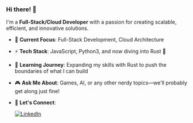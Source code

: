 ### Hi there! 👋

I'm a **Full-Stack/Cloud Developer** with a passion for creating scalable, efficient, and innovative solutions.

- 🔭 **Current Focus**: Full-Stack Development, Cloud Architecture
- ⚡ **Tech Stack**: JavaScript, Python3, and now diving into Rust 🚀
- 🌱 **Learning Journey**: Expanding my skills with Rust to push the boundaries of what I can build
- 🎮 **Ask Me About**: Games, AI, or any other nerdy topics—we'll probably get along just fine!
- 💼 **Let's Connect**:

  [![LinkedIn](https://img.icons8.com/fluent/48/000000/linkedin.png)](https://www.linkedin.com/in/mbarnes01/)
